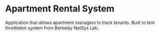 # Apartment Rental System

Application that allows apartment managers to track tenants. Built to test
throttlebot system from Berkeley NetSys Lab.
